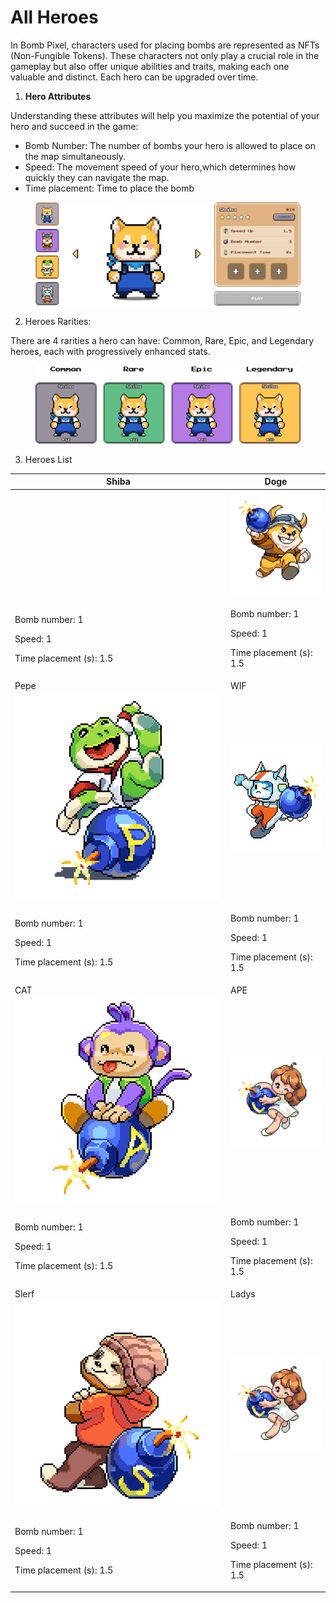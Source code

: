 # All Heroes

In Bomb Pixel, characters used for placing bombs are represented as NFTs (Non-Fungible Tokens). These characters not only play a crucial role in the gameplay but also offer unique abilities and traits, making each one valuable and distinct. Each hero can be upgraded over time.

1. **Hero Attributes**

Understanding these attributes will help you maximize the potential of your hero and succeed in the game:

* Bomb Number: The number of bombs your hero is allowed to place on the map simultaneously.
* Speed: The movement speed of your hero,which determines how quickly they can navigate the map.
* Time placement: Time to place the bomb

<figure><img src="../../.gitbook/assets/Frame 1116607952.png" alt=""><figcaption></figcaption></figure>

2. Heroes Rarities:

There are 4 rarities a hero can have: Common, Rare, Epic, and Legendary heroes, each with progressively enhanced stats.

<figure><img src="../../.gitbook/assets/frame rarity.png" alt=""><figcaption></figcaption></figure>

3. Heroes List

<table><thead><tr><th width="331">Shiba</th><th>Doge</th></tr></thead><tbody><tr><td><img src="https://lh7-rt.googleusercontent.com/docsz/AD_4nXckTsA4J_6Bp4RrIBJhmKmhtjL00Hu1nq8eRCFIj10fj5dV7jPNrUwuAbyBCywkEskBIWdv5i4yLwiGupPoWgS4L2dPWyS9cFIhg6yxIwvPRhUCWS9WSFD94286o1PSiXOI04qn?key=rX80Bxrq05xJeZ60gjPi91-Z" alt=""></td><td><img src="../../.gitbook/assets/image (2).png" alt="" data-size="original"></td></tr><tr><td><p>Bomb number: 1</p><p>Speed: 1</p><p>Time placement (s): 1.5</p><p></p></td><td><p>Bomb number: 1</p><p>Speed: 1</p><p>Time placement (s): 1.5</p></td></tr><tr><td>Pepe</td><td>WIF</td></tr><tr><td><img src="../../.gitbook/assets/image (3).png" alt="" data-size="original"></td><td><img src="../../.gitbook/assets/image (4).png" alt="" data-size="original"></td></tr><tr><td><p>Bomb number: 1</p><p>Speed: 1</p><p>Time placement (s): 1.5</p><p></p></td><td><p>Bomb number: 1</p><p>Speed: 1</p><p>Time placement (s): 1.5</p><p></p></td></tr><tr><td>CAT</td><td>APE</td></tr><tr><td><img src="../../.gitbook/assets/image (5).png" alt="" data-size="original"></td><td><img src="../../.gitbook/assets/image (6).png" alt="" data-size="original"></td></tr><tr><td><p>Bomb number: 1</p><p>Speed: 1</p><p>Time placement (s): 1.5</p><p></p></td><td><p>Bomb number: 1</p><p>Speed: 1</p><p>Time placement (s): 1.5</p><p></p></td></tr><tr><td>Slerf</td><td>Ladys</td></tr><tr><td><img src="../../.gitbook/assets/image (7).png" alt="" data-size="original"></td><td><img src="../../.gitbook/assets/image (8).png" alt="" data-size="original"></td></tr><tr><td><p>Bomb number: 1</p><p>Speed: 1</p><p>Time placement (s): 1.5</p><p></p></td><td><p>Bomb number: 1</p><p>Speed: 1</p><p>Time placement (s): 1.5</p><p></p></td></tr></tbody></table>
